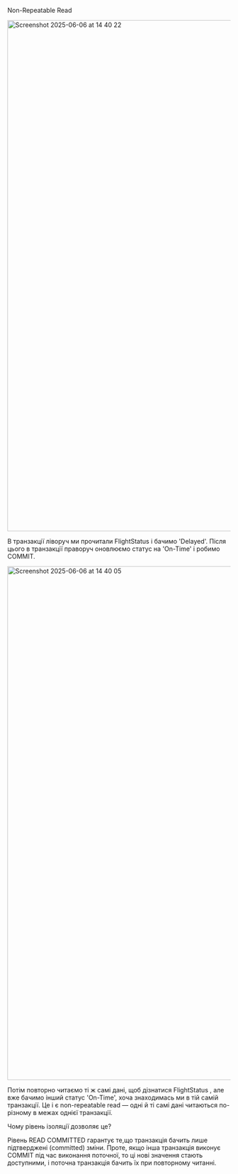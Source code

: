 Non-Repeatable Read

<img width="1152" alt="Screenshot 2025-06-06 at 14 40 22" src="https://github.com/user-attachments/assets/35ac1bad-6345-4e0b-b0ed-9af7b2e00806" />

В транзакції ліворуч ми прочитали FlightStatus і бачимо 'Delayed'.
Після цього в транзакції праворуч оновлюємо статус на 'On-Time' і робимо COMMIT.

<img width="1158" alt="Screenshot 2025-06-06 at 14 40 05" src="https://github.com/user-attachments/assets/9d0abab5-1002-4fee-b082-d4e50554a5d1" />

Потім повторно читаємо ті ж самі дані, щоб дізнатися FlightStatus , але вже бачимо інший статус 'On-Time', хоча знаходимась ми в тій самій транзакції.
Це і є non-repeatable read  — одні й ті самі дані читаються по-різному в межах однієї транзакції.

Чому рівень ізоляції дозволяє це?

Рівень READ COMMITTED гарантує те,що транзакція бачить лише підтверджені (committed) зміни. 
Проте, якщо інша транзакція виконує COMMIT під час виконання поточної, то ці нові значення стають доступними, і поточна транзакція бачить їх при повторному читанні.

